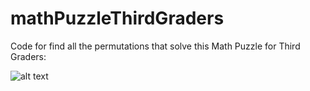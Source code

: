 # mathPuzzleThirdGraders
Code for find all the permutations that solve this  Math Puzzle for Third Graders:

![alt text](https://github.com/rubenhortas/mathPuzzleThirdGraders/blob/master/problemaNumerosNi%C3%B1os.jpg "Math Puzzle for Third Graders")
